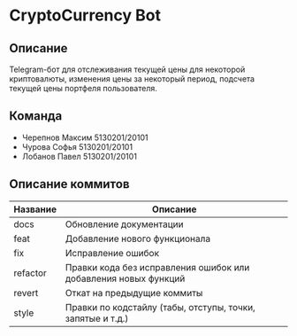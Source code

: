 # CryptoCurrency Bot

## Описание
Telegram-бот для отслеживания текущей цены для некоторой криптовалюты, изменения цены за некоторый период, подсчета текущей цены портфеля пользователя.

## Команда
- Черепнов Максим 5130201/20101
- Чурова Софья 5130201/20101
- Лобанов Павел 5130201/20101

## Описание коммитов
| Название | Описание                                                        |
|----------|-----------------------------------------------------------------|
| docs	   | Обновление документации                                         |
| feat	   | Добавление нового функционала                                   |
| fix	     | Исправление ошибок                                              |
| refactor | Правки кода без исправления ошибок или добавления новых функций |
| revert   | Откат на предыдущие коммиты                                     |
| style	   | Правки по кодстайлу (табы, отступы, точки, запятые и т.д.)      |

